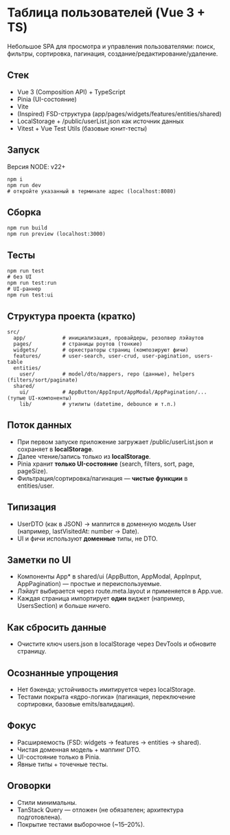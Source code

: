 # **Таблица пользователей (Vue 3 + TS)**

Небольшое SPA для просмотра и управления пользователями: поиск, фильтры, сортировка, пагинация, создание/редактирование/удаление.

## **Стек**

- Vue 3 (Composition API) + TypeScript
- Pinia (UI-состояние)
- Vite
- (Inspired) FSD-структура (app/pages/widgets/features/entities/shared)
- LocalStorage + /public/userList.json как источник данных
- Vitest + Vue Test Utils (базовые юнит-тесты)

## **Запуск**
Версия NODE: v22+


```
npm i
npm run dev
# откройте указанный в терминале адрес (localhost:8080)
```

## **Сборка**

```
npm run build
npm run preview (localhost:3000)
```

## **Тесты**

```
npm run test
# без UI
npm run test:run
# UI-раннер
npm run test:ui
```

## **Структура проекта (кратко)**

```
src/
  app/            # инициализация, провайдеры, резолвер лэйаутов
  pages/          # страницы роутов (тонкие)
  widgets/        # оркестраторы страниц (композируют фичи)
  features/       # user-search, user-crud, user-pagination, users-table
  entities/
    user/         # model/dto/mappers, repo (данные), helpers (filters/sort/paginate)
  shared/
    ui/           # AppButton/AppInput/AppModal/AppPagination/... (тупые UI-компоненты)
    lib/          # утилиты (datetime, debounce и т.п.)
```

## **Поток данных**

- При первом запуске приложение загружает /public/userList.json и сохраняет в **localStorage**.
- Далее чтение/запись только из **localStorage**.
- Pinia хранит **только UI-состояние** (search, filters, sort, page, pageSize).
- Фильтрация/сортировка/пагинация — **чистые функции** в entities/user.

## **Типизация**

- UserDTO (как в JSON) → маппится в доменную модель User (например, lastVisitedAt: number → Date).
- UI и фичи используют **доменные** типы, не DTO.

## **Заметки по UI**

- Компоненты App* в shared/ui (AppButton, AppModal, AppInput, AppPagination) — простые и переиспользуемые.
- Лэйаут выбирается через route.meta.layout и применяется в App.vue.
- Каждая страница импортирует **один** виджет (например, UsersSection) и больше ничего.

## **Как сбросить данные**

- Очистите ключ users.json в localStorage через DevTools и обновите страницу.

## **Осознанные упрощения**

- Нет бэкенда; устойчивость имитируется через localStorage.
- Тестами покрыта «ядро-логика» (пагинация, переключение сортировки, базовые emits/валидация).



## **Фокус**

- Расширяемость (FSD: widgets → features → entities → shared).
- Чистая доменная модель + маппинг DTO.
- UI-состояние только в Pinia.
- Явные типы + точечные тесты.

## **Оговорки**

- Стили минимальны.
- TanStack Query — отложен (не обязателен; архитектура подготовлена).
- Покрытие тестами выборочное (~15–20%).